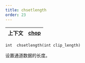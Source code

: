 ```yaml
---
title: chsetlength
order: 23
---
```

| 上下文 | [chop](../contexts/chop.html) |
| --- | --- |

`int  chsetlength(int clip_length)`

设置通道数据的长度。
